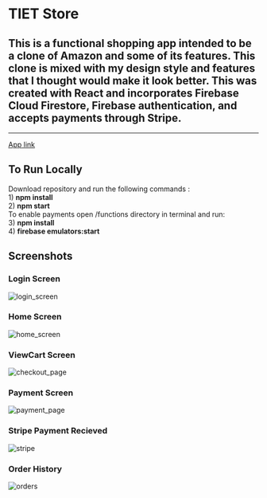 <h1>TIET Store</h1> <h2>This is a functional shopping app intended to be a clone of Amazon and some of its features. This clone is mixed with my design style and features that I thought would make it look better. This was created with React and incorporates Firebase Cloud Firestore, Firebase authentication, and accepts payments through Stripe.</h2> 
<hr></hr>
 <a href="https://clone-67066.web.app/"> App link </a> 
 <h2> To Run Locally </h2>
 <p>
 Download repository and run the following commands :<br>
 1) <strong>npm install</strong><br>
 2) <strong>npm start</strong><br>
 To enable payments open /functions directory in terminal and run: <br>
 3) <strong>npm install</strong><br>
 4) <strong>firebase emulators:start</strong>
 </p>
 <h2> Screenshots </h2> 
<h3>Login Screen</h3>

![login_screen](https://user-images.githubusercontent.com/62656507/165994602-0226eca5-0c9c-4592-9745-1e3b00aabe81.png)

<h3>Home Screen</h3>

![home_screen](https://user-images.githubusercontent.com/62656507/165995492-e2f1d028-70f5-465a-b245-9683063acca3.png)

<h3>ViewCart Screen</h3>

![checkout_page](https://user-images.githubusercontent.com/62656507/165995586-40ede27d-1748-43c0-a20b-e6780bb7df3d.png)
<h3>Payment Screen</h3>

![payment_page](https://user-images.githubusercontent.com/62656507/165995870-39588004-981c-4b3e-8c1a-2a9b578bfecc.png)

<h3>Stripe Payment Recieved</h3>

![stripe](https://user-images.githubusercontent.com/62656507/165996097-f439ebed-e67f-41f2-ba3e-124d8b7e1d16.png)

<h3>Order History</h3>

![orders](https://user-images.githubusercontent.com/62656507/165996067-2b91ca69-782d-454e-82d7-76442ed43bfd.png)
